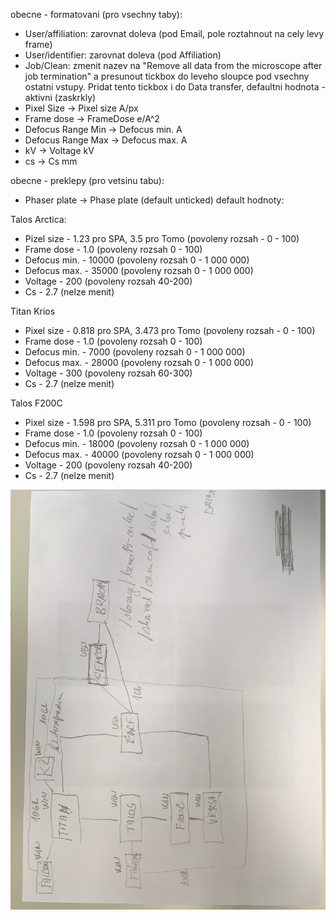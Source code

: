 
obecne - formatovani (pro vsechny taby):

- User/affiliation: zarovnat doleva (pod Email, pole roztahnout na cely levy frame)
- User/identifier: zarovnat doleva (pod Affiliation)
- Job/Clean: zmenit nazev na "Remove all data from the microscope after job termination" a presunout tickbox do leveho sloupce pod vsechny ostatni vstupy. Pridat tento tickbox i do Data transfer, defaultni hodnota - aktivni (zaskrkly)
- Pixel Size -> Pixel size A/px
- Frame dose -> FrameDose e/A^2
- Defocus Range Min -> Defocus min. A
- Defocus Range Max -> Defocus max. A
- kV -> Voltage kV
- cs -> Cs mm 
 
obecne - preklepy (pro vetsinu tabu):

- Phaser plate -> Phase plate (default unticked)
default hodnoty:

Talos Arctica:
- Pizel size - 1.23 pro SPA, 3.5 pro Tomo (povoleny rozsah - 0 - 100)
- Frame dose - 1.0 (povoleny rozsah 0 - 100)
- Defocus min. - 10000 (povoleny rozsah 0 - 1 000 000)
- Defocus max. - 35000 (povoleny rozsah 0 - 1 000 000)
- Voltage - 200 (povoleny rozsah 40-200)
- Cs - 2.7 (nelze menit)

Titan Krios

- Pixel size - 0.818 pro SPA, 3.473 pro Tomo (povoleny rozsah - 0 - 100)
- Frame dose - 1.0 (povoleny rozsah 0 - 100)
- Defocus min. - 7000 (povoleny rozsah 0 - 1 000 000)
- Defocus max. - 28000 (povoleny rozsah 0 - 1 000 000)
- Voltage - 300 (povoleny rozsah 60-300)
- Cs - 2.7 (nelze menit)
 
Talos F200C

- Pixel size - 1.598 pro SPA, 5.311 pro Tomo (povoleny rozsah - 0 - 100)
- Frame dose - 1.0 (povoleny rozsah 0 - 100)
- Defocus min. - 18000 (povoleny rozsah 0 - 1 000 000)
- Defocus max. - 40000 (povoleny rozsah 0 - 1 000 000)
- Voltage - 200 (povoleny rozsah 40-200)
- Cs - 2.7 (nelze menit)

![alt Infrastructure](infrastructure.jpeg)
